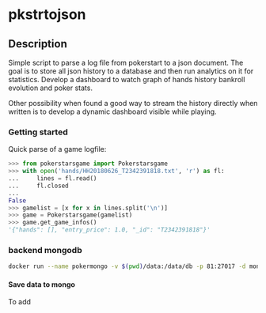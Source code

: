# pkstrtojson

## Description

Simple script to parse a log file from pokerstart to a json document.
The goal is to store all json history to a database and then run analytics on it for statistics.
Develop a dashboard to watch graph of hands history bankroll evolution and poker stats.

Other possibility when found a good way to stream the history directly when written is to
develop a dynamic dashboard visible while playing.

### Getting started

Quick parse of a game logfile:
```python
>>> from pokerstarsgame import Pokerstarsgame
>>> with open('hands/HH20180626_T2342391818.txt', 'r') as fl:
...     lines = fl.read()
...     fl.closed
... 
False
>>> gamelist = [x for x in lines.split('\n')]
>>> game = Pokerstarsgame(gamelist)
>>> game.get_game_infos()
'{"hands": [], "entry_price": 1.0, "_id": "T2342391818"}'
```

### backend mongodb

```bash
docker run --name pokermongo -v $(pwd)/data:/data/db -p 81:27017 -d mongo
```

#### Save data to mongo

To add
